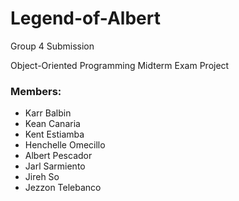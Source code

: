 # Legend-of-Albert

Group 4 Submission

Object-Oriented Programming Midterm Exam Project


### Members:
- Karr Balbin
- Kean Canaria
- Kent Estiamba
- Henchelle Omecillo
- Albert Pescador
- Jarl Sarmiento
- Jireh So
- Jezzon Telebanco
